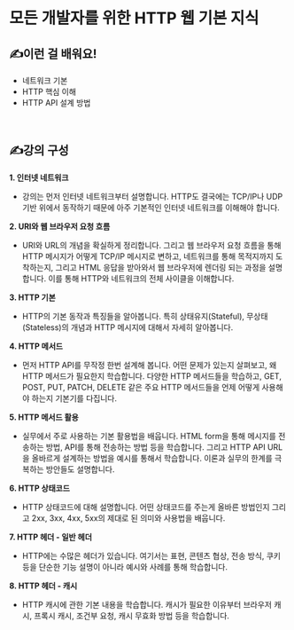 # **모든 개발자를 위한 HTTP 웹 기본 지식**

## ✍️이런 걸 배워요!
- 네트워크 기본
- HTTP 핵심 이해
- HTTP API 설계 방법

<br/>

## ✍️강의 구성

**1. 인터넷 네트워크**
- 강의는 먼저 인터넷 네트워크부터 설명합니다.
HTTP도 결국에는 TCP/IP나 UDP 기반 위에서 동작하기 때문에 아주 기본적인 인터넷 네트워크를 이해해야 합니다.


**2. URI와 웹 브라우저 요청 흐름**
- URI와 URL의 개념을 확실하게 정리합니다.
그리고 웹 브라우저 요청 흐름을 통해 HTTP 메시지가 어떻게 TCP/IP 메시지로 변하고, 네트워크를 통해 목적지까지 도착하는지, 그리고 HTML 응답을 받아와서 웹 브라우저에 렌더링 되는 과정을 설명합니다. 이를 통해 HTTP와 네트워크의 전체 사이클을 이해합니다.


**3. HTTP 기본**
- HTTP의 기본 동작과 특징들을 알아봅니다. 특히 상태유지(Stateful), 무상태(Stateless)의 개념과 HTTP 메시지에 대해서 자세히 알아봅니다.


**4. HTTP 메서드**
- 먼저 HTTP API를 무작정 한번 설계해 봅니다. 어떤 문제가 있는지 살펴보고, 왜 HTTP 메서드가 필요한지 학습합니다.
다양한 HTTP 메서드들을 학습하고, GET, POST, PUT, PATCH, DELETE 같은 주요 HTTP 메서드들을 언제 어떻게 사용해야 하는지 기본기를 다집니다.


**5. HTTP 메서드 활용**
- 실무에서 주로 사용하는 기본 활용법을 배웁니다. HTML form을 통해 메시지를 전송하는 방법, API를 통해 전송하는 방법 등을 학습합니다. 그리고 HTTP API URL을 올바르게 설계하는 방법을 예시를 통해서 학습합니다. 이론과 실무의 한계를 극복하는 방안들도 설명합니다.


**6. HTTP 상태코드**
- HTTP 상태코드에 대해 설명합니다. 어떤 상태코드를 주는게 올바른 방법인지 그리고 2xx, 3xx, 4xx, 5xx의 제대로 된 의미와 사용법을 배웁니다.


**7. HTTP 헤더 - 일반 헤더**
- HTTP에는 수많은 헤더가 있습니다. 여기서는 표현, 콘텐츠 협상, 전송 방식, 쿠키 등을 단순한 기능 설명이 아니라 예시와 사례를 통해 학습합니다.


**8. HTTP 헤더 - 캐시**
- HTTP 캐시에 관한 기본 내용을 학습합니다. 캐시가 필요한 이유부터 브라우저 캐시, 프록시 캐시, 조건부 요청, 캐시 무효화 방법 등을 학습합니다.






